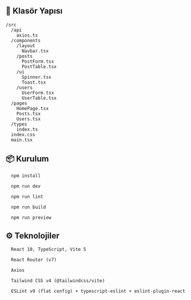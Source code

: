 ## 📁 Klasör Yapısı

    /src
      /api
        axios.ts            
      /components
        /layout
          Navbar.tsx
        /posts
          PostForm.tsx
          PostTable.tsx
        /ui
          Spinner.tsx
          Toast.tsx
        /users
          UserForm.tsx
          UserTable.tsx
      /pages
        HomePage.tsx
        Posts.tsx
        Users.tsx
      /types
        index.ts          
      index.css
      main.tsx

## 📦 Kurulum

      npm install

      npm run dev

      npm run lint

      npm run build

      npm run preview

## ⚙️ Teknolojiler

      React 18, TypeScript, Vite 5

      React Router (v7)

      Axios

      Tailwind CSS v4 (@tailwindcss/vite)

      ESLint v9 (flat config) + typescript-eslint + eslint-plugin-react



